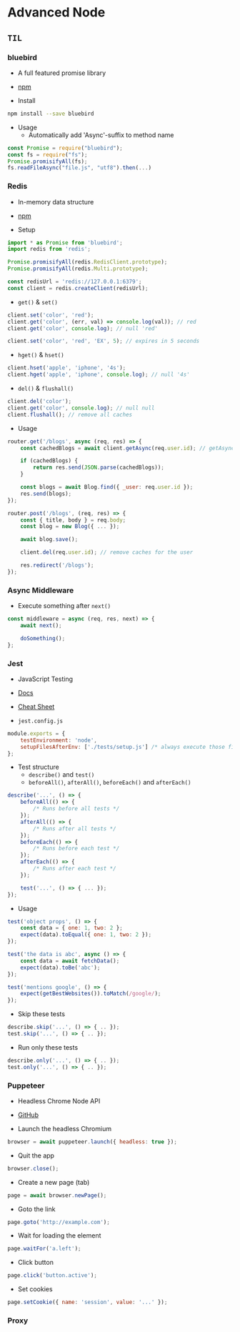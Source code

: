 # Advanced Node

## `TIL`

### bluebird

-   A full featured promise library
-   [npm](https://www.npmjs.com/package/bluebird)

-   Install

```bash
npm install --save bluebird
```

-   Usage
    -   Automatically add 'Async'-suffix to method name

```javascript
const Promise = require("bluebird");
const fs = require("fs");
Promise.promisifyAll(fs);
fs.readFileAsync("file.js", "utf8").then(...)
```

### Redis

-   In-memory data structure
-   [npm](https://www.npmjs.com/package/redis)

-   Setup

```javascript
import * as Promise from 'bluebird';
import redis from 'redis';

Promise.promisifyAll(redis.RedisClient.prototype);
Promise.promisifyAll(redis.Multi.prototype);

const redisUrl = 'redis://127.0.0.1:6379';
const client = redis.createClient(redisUrl);
```

-   `get()` & `set()`

```javascript
client.set('color', 'red');
client.get('color', (err, val) => console.log(val)); // red
client.get('color', console.log); // null 'red'

client.set('color', 'red', 'EX', 5); // expires in 5 seconds
```

-   `hget()` & `hset()`

```javascript
client.hset('apple', 'iphone', '4s');
client.hget('apple', 'iphone', console.log); // null '4s'
```

-   `del()` & `flushall()`

```javascript
client.del('color');
client.get('color', console.log); // null null
client.flushall(); // remove all caches
```

-   Usage

```javascript
router.get('/blogs', async (req, res) => {
    const cachedBlogs = await client.getAsync(req.user.id); // getAsync(); not get()

    if (cachedBlogs) {
        return res.send(JSON.parse(cachedBlogs));
    }

    const blogs = await Blog.find({ _user: req.user.id });
    res.send(blogs);
});

router.post('/blogs', (req, res) => {
    const { title, body } = req.body;
    const blog = new Blog({ ... });

    await blog.save();

    client.del(req.user.id); // remove caches for the user

    res.redirect('/blogs');
});
```

### Async Middleware

-   Execute something after `next()`

```javascript
const middleware = async (req, res, next) => {
    await next();

    doSomething();
};
```

### Jest

-   JavaScript Testing
-   [Docs](https://jestjs.io/docs/en/getting-started://jestjs.io/)
-   [Cheat Sheet](https://github.com/sapegin/jest-cheat-sheet/blob/master/Readme.md)

-   `jest.config.js`

```javascript
module.exports = {
    testEnvironment: 'node',
    setupFilesAfterEnv: ['./tests/setup.js'] /* always execute those files before testing */
};
```

-   Test structure
    -   `describe()` and `test()`
    -   `beforeAll()`, `afterAll()`, `beforeEach()` and `afterEach()`

```javascript
describe('...', () => {
    beforeAll(() => {
        /* Runs before all tests */
    });
    afterAll(() => {
        /* Runs after all tests */
    });
    beforeEach(() => {
        /* Runs before each test */
    });
    afterEach(() => {
        /* Runs after each test */
    });

    test('...', () => { ... });
});
```

-   Usage

```javascript
test('object props', () => {
    const data = { one: 1, two: 2 };
    expect(data).toEqual({ one: 1, two: 2 });
});

test('the data is abc', async () => {
    const data = await fetchData();
    expect(data).toBe('abc');
});

test('mentions google', () => {
    expect(getBestWebsites()).toMatch(/google/);
});
```

-   Skip these tests

```javascript
describe.skip('...', () => { .. });
test.skip('...', () => { .. });
```

-   Run only these tests

```javascript
describe.only('...', () => { .. });
test.only('...', () => { .. });
```

### Puppeteer

-   Headless Chrome Node API
-   [GitHub](https://github.com/GoogleChrome/puppeteer)

-   Launch the headless Chromium

```javascript
browser = await puppeteer.launch({ headless: true });
```

-   Quit the app

```javascript
browser.close();
```

-   Create a new page (tab)

```javascript
page = await browser.newPage();
```

-   Goto the link

```javascript
page.goto('http://example.com');
```

-   Wait for loading the element

```javascript
page.waitFor('a.left');
```

-   Click button

```javascript
page.click('button.active');
```

-   Set cookies

```javascript
page.setCookie({ name: 'session', value: '...' });
```

### Proxy

